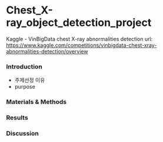 # Chest_X-ray_object_detection_project
Kaggle - VinBigData chest X-ray abnormalities detection
url: https://www.kaggle.com/competitions/vinbigdata-chest-xray-abnormalities-detection/overview

### Introduction
- 주제선정 이유
- purpose

### Materials & Methods

### Results

### Discussion


